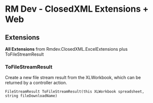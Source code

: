 # RM Dev - ClosedXML Extensions + Web

## Extensions

**All Extensions** from Rmdev.ClosedXML.ExcelExtensions plus ToFileStreamResult


### ToFileStreamResult

Create a new file stream result from the XLWorkbook, which can be returned by a controller action.

```charp
FileStreamResult ToFileStreamResult(this XLWorkbook spreadsheet, string fileDownloadName)
```

